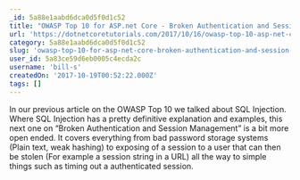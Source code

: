 ```yaml
---
_id: 5a88e1aabd6dca0d5f0d1c52
title: "OWASP Top 10 for ASP.net Core - Broken Authentication and Session Management - Dot Net Core Tutorials"
url: 'https://dotnetcoretutorials.com/2017/10/16/owasp-top-10-asp-net-core-broken-authentication-session-management/'
category: 5a88e1aabd6dca0d5f0d1c52
slug: 'owasp-top-10-for-asp-net-core-broken-authentication-and-session-management-dot-net-core-tutorials'
user_id: 5a83ce59d6eb0005c4ecda2c
username: 'bill-s'
createdOn: '2017-10-19T00:52:22.000Z'
tags: []
---
```


In our previous article on the OWASP Top 10 we talked about SQL Injection. Where SQL Injection has a pretty definitive explanation and examples, this next one on “Broken Authentication and Session Management” is a bit more open ended. It covers everything from bad password storage systems (Plain text, weak hashing) to exposing of a session to a user that can then be stolen (For example a session string in a URL) all the way to simple things such as timing out a authenticated session.

